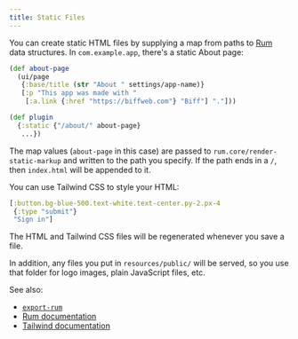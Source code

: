 ```yaml
---
title: Static Files
---
```


You can create static HTML files by supplying a map from paths to
[Rum](https://github.com/tonsky/rum) data structures. In
`com.example.app`, there's a static About page:


```clojure
(def about-page
  (ui/page
   {:base/title (str "About " settings/app-name)}
   [:p "This app was made with "
    [:a.link {:href "https://biffweb.com"} "Biff"] "."]))

(def plugin
  {:static {"/about/" about-page}
   ...})
```

The map values (`about-page` in this case) are passed to
`rum.core/render-static-markup` and written to the path you specify. If the
path ends in a `/`, then `index.html` will be appended to it.

You can use Tailwind CSS to style your HTML:

```clojure
[:button.bg-blue-500.text-white.text-center.py-2.px-4
 {:type "submit"}
 "Sign in"]
```

The HTML and Tailwind CSS files will be regenerated whenever you save a file.

In addition, any files you put in `resources/public/` will be served, so you
use that folder for logo images, plain JavaScript files, etc.

See also:

 - [`export-rum`](/docs/api/rum#export-rum)
 - [Rum documentation](https://github.com/tonsky/rum)
 - [Tailwind documentation](https://tailwindcss.com/)
